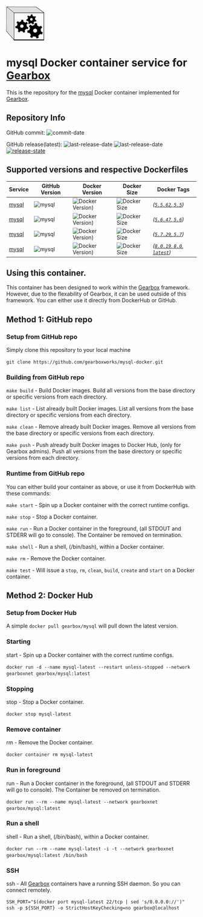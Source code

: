 ![Gearbox](https://raw.githubusercontent.com/gearboxworks/gearboxworks.github.io/master/assets/images/gearbox-logo.png)


# mysql Docker container service for [Gearbox](https://github.com/gearboxworks/)
This is the repository for the [mysql](https://www.mysql.com/) Docker container implemented for [Gearbox](https://github.com/gearboxworks/).


## Repository Info
GitHub commit: ![commit-date](https://img.shields.io/github/last-commit/gearboxworks/docker-mysql?style=flat-square)

GitHub release(latest): ![last-release-date](https://img.shields.io/github/release-date/gearboxworks/docker-mysql) ![last-release-date](https://img.shields.io/github/v/tag/gearboxworks/docker-mysql?sort=semver) [![release-state](https://github.com/gearboxworks/docker-mysql/workflows/release/badge.svg?event=release)](https://github.com/gearboxworks/docker-mysql/actions?query=workflow%3Arelease)


## Supported versions and respective Dockerfiles
| Service | GitHub Version | Docker Version | Docker Size | Docker Tags |
| ------- | -------------- | -------------- | ----------- | ----------- |
| [mysql](https://www.mysql.com/) | ![mysql](https://img.shields.io/badge/mysql-5.5.62-green.svg) | ![Docker Version)](https://img.shields.io/docker/v/gearboxworks/mysql/5.5.62) | ![Docker Size](https://img.shields.io/docker/image-size/gearboxworks/mysql/5.5.62) | _([`5.5.62`, `5.5`](https://github.com/gearboxworks/docker-mysql/blob/master/5.5/DockerfileRuntime))_ |
| [mysql](https://www.mysql.com/) | ![mysql](https://img.shields.io/badge/mysql-5.6.47-green.svg) | ![Docker Version)](https://img.shields.io/docker/v/gearboxworks/mysql/5.6.47) | ![Docker Size](https://img.shields.io/docker/image-size/gearboxworks/mysql/5.6.47) | _([`5.6.47`, `5.6`](https://github.com/gearboxworks/docker-mysql/blob/master/5.6/DockerfileRuntime))_ |
| [mysql](https://www.mysql.com/) | ![mysql](https://img.shields.io/badge/mysql-5.7.29-green.svg) | ![Docker Version)](https://img.shields.io/docker/v/gearboxworks/mysql/5.7.29) | ![Docker Size](https://img.shields.io/docker/image-size/gearboxworks/mysql/5.7.29) | _([`5.7.29`, `5.7`](https://github.com/gearboxworks/docker-mysql/blob/master/5.7/DockerfileRuntime))_ |
| [mysql](https://www.mysql.com/) | ![mysql](https://img.shields.io/badge/mysql-8.0.19-green.svg) | ![Docker Version)](https://img.shields.io/docker/v/gearboxworks/mysql/8.0.19) | ![Docker Size](https://img.shields.io/docker/image-size/gearboxworks/mysql/8.0.19) | _([`8.0.19`, `8.0`, `latest`](https://github.com/gearboxworks/docker-mysql/blob/master/8.0/DockerfileRuntime))_ |


## Using this container.
This container has been designed to work within the [Gearbox](https://github.com/gearboxworks/)
framework.
However, due to the flexability of Gearbox, it can be used outside of this framework.
You can either use it directly from DockerHub or GitHub.


## Method 1: GitHub repo

### Setup from GitHub repo
Simply clone this repository to your local machine

`git clone https://github.com/gearboxworks/mysql-docker.git`

### Building from GitHub repo
`make build` - Build Docker images. Build all versions from the base directory or specific versions from each directory.

`make list` - List already built Docker images. List all versions from the base directory or specific versions from each directory.

`make clean` - Remove already built Docker images. Remove all versions from the base directory or specific versions from each directory.

`make push` - Push already built Docker images to Docker Hub, (only for Gearbox admins). Push all versions from the base directory or specific versions from each directory.

### Runtime from GitHub repo
You can either build your container as above, or use it from DockerHub with these commands:

`make start` - Spin up a Docker container with the correct runtime configs.

`make stop` - Stop a Docker container.

`make run` - Run a Docker container in the foreground, (all STDOUT and STDERR will go to console). The Container be removed on termination.

`make shell` - Run a shell, (/bin/bash), within a Docker container.

`make rm` - Remove the Docker container.

`make test` - Will issue a `stop`, `rm`, `clean`, `build`, `create` and `start` on a Docker container.


## Method 2: Docker Hub

### Setup from Docker Hub
A simple `docker pull gearbox/mysql` will pull down the latest version.

### Starting
start - Spin up a Docker container with the correct runtime configs.

`docker run -d --name mysql-latest --restart unless-stopped --network gearboxnet gearbox/mysql:latest`

### Stopping
stop - Stop a Docker container.

`docker stop mysql-latest`

### Remove container
rm - Remove the Docker container.

`docker container rm mysql-latest`

### Run in foreground
run - Run a Docker container in the foreground, (all STDOUT and STDERR will go to console). The Container be removed on termination.

`docker run --rm --name mysql-latest --network gearboxnet gearbox/mysql:latest`

### Run a shell
shell - Run a shell, (/bin/bash), within a Docker container.

`docker run --rm --name mysql-latest -i -t --network gearboxnet gearbox/mysql:latest /bin/bash`

### SSH
ssh - All [Gearbox](https://github.com/gearboxworks/) containers have a running SSH daemon. So you can connect remotely.

```
SSH_PORT="$(docker port mysql-latest 22/tcp | sed 's/0.0.0.0://')"
ssh -p ${SSH_PORT} -o StrictHostKeyChecking=no gearbox@localhost
```

